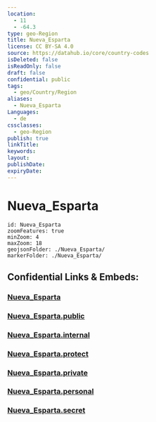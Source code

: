 ```yaml
---
location:
  - 11
  - -64.3
type: geo-Region
title: Nueva_Esparta
license: CC BY-SA 4.0
source: https://datahub.io/core/country-codes
isDeleted: false
isReadOnly: false
draft: false
confidential: public
tags:
  - geo/Country/Region
aliases:
  - Nueva_Esparta
Languages:
  - de
cssclasses:
  - geo-Region
publish: true
linkTitle:
keywords:
layout:
publishDate:
expiryDate:
---
```


# Nueva_Esparta

```leaflet
id: Nueva_Esparta
zoomFeatures: true 
minZoom: 4 
maxZoom: 18
geojsonFolder: ./Nueva_Esparta/
markerFolder: ./Nueva_Esparta/
```


## Confidential Links & Embeds: 

### [Nueva_Esparta](/_Standards/Earth/Continent/America~South/Venezuela/States~Venezuela/Nueva_Esparta.md) 

### [Nueva_Esparta.public](/_public/Earth/Continent/America~South/Venezuela/States~Venezuela/Nueva_Esparta.public.md) 

### [Nueva_Esparta.internal](/_internal/Earth/Continent/America~South/Venezuela/States~Venezuela/Nueva_Esparta.internal.md) 

### [Nueva_Esparta.protect](/_protect/Earth/Continent/America~South/Venezuela/States~Venezuela/Nueva_Esparta.protect.md) 

### [Nueva_Esparta.private](/_private/Earth/Continent/America~South/Venezuela/States~Venezuela/Nueva_Esparta.private.md) 

### [Nueva_Esparta.personal](/_personal/Earth/Continent/America~South/Venezuela/States~Venezuela/Nueva_Esparta.personal.md) 

### [Nueva_Esparta.secret](/_secret/Earth/Continent/America~South/Venezuela/States~Venezuela/Nueva_Esparta.secret.md)

